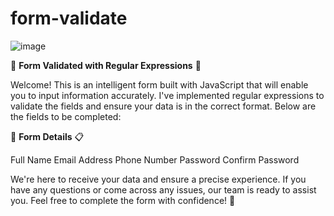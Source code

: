 # form-validate
![image](https://github.com/conradojuliosisnero/form-validate/assets/111514635/95a4b69c-9425-4262-ae37-d97f5289822a)

📝 **Form Validated with Regular Expressions** 🧮

Welcome! This is an intelligent form built with JavaScript that will enable you to input information accurately. I've implemented regular expressions to validate the fields and ensure your data is in the correct format. Below are the fields to be completed:

📌 **Form Details** 📋

Full Name
Email Address
Phone Number
Password
Confirm Password

We're here to receive your data and ensure a precise experience. If you have any questions or come across any issues, our team is ready to assist you. Feel free to complete the form with confidence! 🌟
